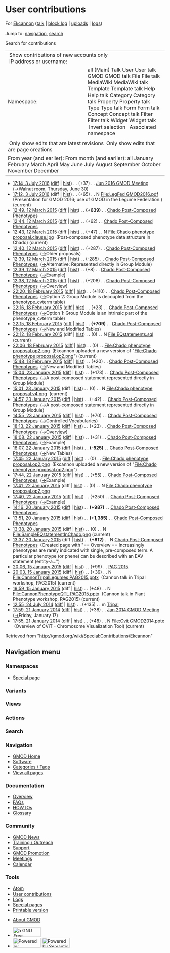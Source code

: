<div id="mw-page-base" class="noprint">

</div>

<div id="mw-head-base" class="noprint">

</div>

<div id="content" class="mw-body" role="main">

<span id="top"></span>

<div id="mw-js-message" style="display:none;">

</div>



# <span dir="auto">User contributions</span>

<div id="bodyContent">

<div id="contentSub">

For <a
href="/mediawiki/index.php?title=User:Ekcannon&amp;action=edit&amp;redlink=1"
class="new" title="User:Ekcannon (page does not exist)">Ekcannon</a> (<a
href="/mediawiki/index.php?title=User_talk:Ekcannon&amp;action=edit&amp;redlink=1"
class="new" title="User talk:Ekcannon (page does not exist)">talk</a> \|
[block
log](/mediawiki/index.php?title=Special:Log/block&page=User%3AEkcannon "Special:Log/block")
\|
[uploads](/wiki/Special:ListFiles/Ekcannon "Special:ListFiles/Ekcannon")
\| [logs](/wiki/Special:Log/Ekcannon "Special:Log/Ekcannon"))

</div>

<div id="jump-to-nav" class="mw-jump">

Jump to: [navigation](#mw-navigation), [search](#p-search)

</div>

<div id="mw-content-text">

Search for contributions

<table class="mw-contributions-table">
<colgroup>
<col style="width: 50%" />
<col style="width: 50%" />
</colgroup>
<tbody>
<tr class="odd">
<td colspan="2"> Show contributions of new accounts only<br />
 IP address or username:</td>
</tr>
<tr class="even">
<td class="mw-label">Namespace:</td>
<td>all (Main) Talk User User talk GMOD GMOD talk File File talk
MediaWiki MediaWiki talk Template Template talk Help Help talk Category
Category talk Property Property talk Type Type talk Form Form talk
Concept Concept talk Filter Filter talk Widget Widget talk  
 Invert selection 
 Associated namespace </td>
</tr>
<tr class="odd">
<td colspan="2"></td>
</tr>
<tr class="even">
<td colspan="2"> Only show edits that are latest revisions
 Only show edits that are page creations</td>
</tr>
<tr class="odd">
<td colspan="2">From year (and earlier): From month (and earlier): all
January February March April May June July August September October
November December</td>
</tr>
</tbody>
</table>

- <a
  href="/mediawiki/index.php?title=Jun_2016_GMOD_Meeting&amp;oldid=27227"
  class="mw-changeslist-date" title="Jun 2016 GMOD Meeting">17:14, 3 July
  2016</a>
  ([diff](/mediawiki/index.php?title=Jun_2016_GMOD_Meeting&diff=prev&oldid=27227 "Jun 2016 GMOD Meeting")
  \|
  [hist](/mediawiki/index.php?title=Jun_2016_GMOD_Meeting&action=history "Jun 2016 GMOD Meeting"))
  <span class="mw-changeslist-separator">. .</span>
  <span class="mw-plusminus-pos" dir="ltr"
  title="6,167 bytes after change">(+37)</span>‎
  <span class="mw-changeslist-separator">. .</span>
  <a href="/wiki/Jun_2016_GMOD_Meeting" class="mw-contributions-title"
  title="Jun 2016 GMOD Meeting">Jun 2016 GMOD Meeting</a> ‎
  <span class="comment">([→](/wiki/Jun_2016_GMOD_Meeting#Walnut_room.2C_Thursday.2C_June_30 "Jun 2016 GMOD Meeting")‎<span dir="auto"><span class="autocomment">Walnut
  room, Thursday, June 30</span></span>)</span>
- <a
  href="/mediawiki/index.php?title=File:LegFed_GMOD2016.pdf&amp;oldid=27226"
  class="mw-changeslist-date" title="File:LegFed GMOD2016.pdf">17:12, 3
  July 2016</a> (diff \|
  [hist](/mediawiki/index.php?title=File:LegFed_GMOD2016.pdf&action=history "File:LegFed GMOD2016.pdf"))
  <span class="mw-changeslist-separator">. .</span>
  <span class="mw-plusminus-pos" dir="ltr"
  title="65 bytes after change">(+65)</span>‎
  <span class="mw-changeslist-separator">. .</span> N
  <a href="/wiki/File:LegFed_GMOD2016.pdf" class="mw-contributions-title"
  title="File:LegFed GMOD2016.pdf">File:LegFed GMOD2016.pdf</a> ‎
  <span class="comment">(Presentation for GMOD 2016; use of GMOD in the
  Legume Federation.)</span> <span class="mw-uctop">(current)</span>
- <a
  href="/mediawiki/index.php?title=Chado_Post-Composed_Phenotypes&amp;oldid=26642"
  class="mw-changeslist-date"
  title="Chado Post-Composed Phenotypes">12:49, 12 March 2015</a>
  ([diff](/mediawiki/index.php?title=Chado_Post-Composed_Phenotypes&diff=prev&oldid=26642 "Chado Post-Composed Phenotypes")
  \|
  [hist](/mediawiki/index.php?title=Chado_Post-Composed_Phenotypes&action=history "Chado Post-Composed Phenotypes"))
  <span class="mw-changeslist-separator">. .</span> **(+639)**‎
  <span class="mw-changeslist-separator">. .</span>
  <a href="/wiki/Chado_Post-Composed_Phenotypes"
  class="mw-contributions-title"
  title="Chado Post-Composed Phenotypes">Chado Post-Composed
  Phenotypes</a> ‎
- <a
  href="/mediawiki/index.php?title=Chado_Post-Composed_Phenotypes&amp;oldid=26641"
  class="mw-changeslist-date"
  title="Chado Post-Composed Phenotypes">12:44, 12 March 2015</a>
  ([diff](/mediawiki/index.php?title=Chado_Post-Composed_Phenotypes&diff=prev&oldid=26641 "Chado Post-Composed Phenotypes")
  \|
  [hist](/mediawiki/index.php?title=Chado_Post-Composed_Phenotypes&action=history "Chado Post-Composed Phenotypes"))
  <span class="mw-changeslist-separator">. .</span>
  <span class="mw-plusminus-pos" dir="ltr"
  title="4,445 bytes after change">(+62)</span>‎
  <span class="mw-changeslist-separator">. .</span>
  <a href="/wiki/Chado_Post-Composed_Phenotypes"
  class="mw-contributions-title"
  title="Chado Post-Composed Phenotypes">Chado Post-Composed
  Phenotypes</a> ‎
- <a
  href="/mediawiki/index.php?title=File:Chado_phenotype_proposal.clause.jpg&amp;oldid=26640"
  class="mw-changeslist-date"
  title="File:Chado phenotype proposal.clause.jpg">12:43, 12 March
  2015</a> (diff \|
  [hist](/mediawiki/index.php?title=File:Chado_phenotype_proposal.clause.jpg&action=history "File:Chado phenotype proposal.clause.jpg"))
  <span class="mw-changeslist-separator">. .</span>
  <span class="mw-plusminus-pos" dir="ltr"
  title="47 bytes after change">(+47)</span>‎
  <span class="mw-changeslist-separator">. .</span> N
  <a href="/wiki/File:Chado_phenotype_proposal.clause.jpg"
  class="mw-contributions-title"
  title="File:Chado phenotype proposal.clause.jpg">File:Chado phenotype
  proposal.clause.jpg</a> ‎ <span class="comment">(Post-composed
  phenotype data structure in Chado)</span>
  <span class="mw-uctop">(current)</span>
- <a
  href="/mediawiki/index.php?title=Chado_Post-Composed_Phenotypes&amp;oldid=26639"
  class="mw-changeslist-date"
  title="Chado Post-Composed Phenotypes">12:40, 12 March 2015</a>
  ([diff](/mediawiki/index.php?title=Chado_Post-Composed_Phenotypes&diff=prev&oldid=26639 "Chado Post-Composed Phenotypes")
  \|
  [hist](/mediawiki/index.php?title=Chado_Post-Composed_Phenotypes&action=history "Chado Post-Composed Phenotypes"))
  <span class="mw-changeslist-separator">. .</span>
  <span class="mw-plusminus-pos" dir="ltr"
  title="4,383 bytes after change">(+287)</span>‎
  <span class="mw-changeslist-separator">. .</span>
  <a href="/wiki/Chado_Post-Composed_Phenotypes"
  class="mw-contributions-title"
  title="Chado Post-Composed Phenotypes">Chado Post-Composed
  Phenotypes</a> ‎
  <span class="comment">([→](/wiki/Chado_Post-Composed_Phenotypes#Older_proposals "Chado Post-Composed Phenotypes")‎<span dir="auto"><span class="autocomment">Older
  proposals</span></span>)</span>
- <a
  href="/mediawiki/index.php?title=Chado_Post-Composed_Phenotypes&amp;oldid=26638"
  class="mw-changeslist-date"
  title="Chado Post-Composed Phenotypes">12:39, 12 March 2015</a>
  ([diff](/mediawiki/index.php?title=Chado_Post-Composed_Phenotypes&diff=prev&oldid=26638 "Chado Post-Composed Phenotypes")
  \|
  [hist](/mediawiki/index.php?title=Chado_Post-Composed_Phenotypes&action=history "Chado Post-Composed Phenotypes"))
  <span class="mw-changeslist-separator">. .</span>
  <span class="mw-plusminus-neg" dir="ltr"
  title="4,096 bytes after change">(-285)</span>‎
  <span class="mw-changeslist-separator">. .</span>
  <a href="/wiki/Chado_Post-Composed_Phenotypes"
  class="mw-contributions-title"
  title="Chado Post-Composed Phenotypes">Chado Post-Composed
  Phenotypes</a> ‎
  <span class="comment">([→](/wiki/Chado_Post-Composed_Phenotypes#Alternative:_Represented_directly_in_Group_Module "Chado Post-Composed Phenotypes")‎<span dir="auto"><span class="autocomment">Alternative:
  Represented directly in Group Module</span></span>)</span>
- <a
  href="/mediawiki/index.php?title=Chado_Post-Composed_Phenotypes&amp;oldid=26637"
  class="mw-changeslist-date"
  title="Chado Post-Composed Phenotypes">12:39, 12 March 2015</a>
  ([diff](/mediawiki/index.php?title=Chado_Post-Composed_Phenotypes&diff=prev&oldid=26637 "Chado Post-Composed Phenotypes")
  \|
  [hist](/mediawiki/index.php?title=Chado_Post-Composed_Phenotypes&action=history "Chado Post-Composed Phenotypes"))
  <span class="mw-changeslist-separator">. .</span>
  <span class="mw-plusminus-pos" dir="ltr"
  title="4,381 bytes after change">(+8)</span>‎
  <span class="mw-changeslist-separator">. .</span>
  <a href="/wiki/Chado_Post-Composed_Phenotypes"
  class="mw-contributions-title"
  title="Chado Post-Composed Phenotypes">Chado Post-Composed
  Phenotypes</a> ‎
  <span class="comment">([→](/wiki/Chado_Post-Composed_Phenotypes#Example "Chado Post-Composed Phenotypes")‎<span dir="auto"><span class="autocomment">Example</span></span>)</span>
- <a
  href="/mediawiki/index.php?title=Chado_Post-Composed_Phenotypes&amp;oldid=26636"
  class="mw-changeslist-date"
  title="Chado Post-Composed Phenotypes">12:38, 12 March 2015</a>
  ([diff](/mediawiki/index.php?title=Chado_Post-Composed_Phenotypes&diff=prev&oldid=26636 "Chado Post-Composed Phenotypes")
  \|
  [hist](/mediawiki/index.php?title=Chado_Post-Composed_Phenotypes&action=history "Chado Post-Composed Phenotypes"))
  <span class="mw-changeslist-separator">. .</span>
  <span class="mw-plusminus-pos" dir="ltr"
  title="4,373 bytes after change">(+208)</span>‎
  <span class="mw-changeslist-separator">. .</span>
  <a href="/wiki/Chado_Post-Composed_Phenotypes"
  class="mw-contributions-title"
  title="Chado Post-Composed Phenotypes">Chado Post-Composed
  Phenotypes</a> ‎
  <span class="comment">([→](/wiki/Chado_Post-Composed_Phenotypes#Overview "Chado Post-Composed Phenotypes")‎<span dir="auto"><span class="autocomment">Overview</span></span>)</span>
- <a
  href="/mediawiki/index.php?title=Chado_Post-Composed_Phenotypes&amp;oldid=26581"
  class="mw-changeslist-date"
  title="Chado Post-Composed Phenotypes">22:20, 18 February 2015</a>
  ([diff](/mediawiki/index.php?title=Chado_Post-Composed_Phenotypes&diff=prev&oldid=26581 "Chado Post-Composed Phenotypes")
  \|
  [hist](/mediawiki/index.php?title=Chado_Post-Composed_Phenotypes&action=history "Chado Post-Composed Phenotypes"))
  <span class="mw-changeslist-separator">. .</span>
  <span class="mw-plusminus-pos" dir="ltr"
  title="4,165 bytes after change">(+110)</span>‎
  <span class="mw-changeslist-separator">. .</span>
  <a href="/wiki/Chado_Post-Composed_Phenotypes"
  class="mw-contributions-title"
  title="Chado Post-Composed Phenotypes">Chado Post-Composed
  Phenotypes</a> ‎
  <span class="comment">([→](/wiki/Chado_Post-Composed_Phenotypes#Option_2:_Group_Module_is_decoupled_from_the_phenotype_cvterm_table "Chado Post-Composed Phenotypes")‎<span dir="auto"><span class="autocomment">Option
  2: Group Module is decoupled from the phenotype_cvterm
  table</span></span>)</span>
- <a
  href="/mediawiki/index.php?title=Chado_Post-Composed_Phenotypes&amp;oldid=26580"
  class="mw-changeslist-date"
  title="Chado Post-Composed Phenotypes">22:16, 18 February 2015</a>
  ([diff](/mediawiki/index.php?title=Chado_Post-Composed_Phenotypes&diff=prev&oldid=26580 "Chado Post-Composed Phenotypes")
  \|
  [hist](/mediawiki/index.php?title=Chado_Post-Composed_Phenotypes&action=history "Chado Post-Composed Phenotypes"))
  <span class="mw-changeslist-separator">. .</span>
  <span class="mw-plusminus-pos" dir="ltr"
  title="4,055 bytes after change">(+23)</span>‎
  <span class="mw-changeslist-separator">. .</span>
  <a href="/wiki/Chado_Post-Composed_Phenotypes"
  class="mw-contributions-title"
  title="Chado Post-Composed Phenotypes">Chado Post-Composed
  Phenotypes</a> ‎
  <span class="comment">([→](/wiki/Chado_Post-Composed_Phenotypes#Option_1:_Group_Module_is_an_intrinsic_part_of_the_phenotype_cvterm_table "Chado Post-Composed Phenotypes")‎<span dir="auto"><span class="autocomment">Option
  1: Group Module is an intrinsic part of the phenotype_cvterm
  table</span></span>)</span>
- <a
  href="/mediawiki/index.php?title=Chado_Post-Composed_Phenotypes&amp;oldid=26579"
  class="mw-changeslist-date"
  title="Chado Post-Composed Phenotypes">22:15, 18 February 2015</a>
  ([diff](/mediawiki/index.php?title=Chado_Post-Composed_Phenotypes&diff=prev&oldid=26579 "Chado Post-Composed Phenotypes")
  \|
  [hist](/mediawiki/index.php?title=Chado_Post-Composed_Phenotypes&action=history "Chado Post-Composed Phenotypes"))
  <span class="mw-changeslist-separator">. .</span> **(+709)**‎
  <span class="mw-changeslist-separator">. .</span>
  <a href="/wiki/Chado_Post-Composed_Phenotypes"
  class="mw-contributions-title"
  title="Chado Post-Composed Phenotypes">Chado Post-Composed
  Phenotypes</a> ‎
  <span class="comment">([→](/wiki/Chado_Post-Composed_Phenotypes#New_and_Modified_Tables "Chado Post-Composed Phenotypes")‎<span dir="auto"><span class="autocomment">New
  and Modified Tables</span></span>)</span>
- <a
  href="/mediawiki/index.php?title=File:EQstatements.sql&amp;oldid=26578"
  class="mw-changeslist-date" title="File:EQstatements.sql">22:12, 18
  February 2015</a> (diff \|
  [hist](/mediawiki/index.php?title=File:EQstatements.sql&action=history "File:EQstatements.sql"))
  <span class="mw-changeslist-separator">. .</span>
  <span class="mw-plusminus-null" dir="ltr"
  title="0 bytes after change">(0)</span>‎
  <span class="mw-changeslist-separator">. .</span> N
  <a href="/wiki/File:EQstatements.sql" class="mw-contributions-title"
  title="File:EQstatements.sql">File:EQstatements.sql</a> ‎
  <span class="mw-uctop">(current)</span>
- <a
  href="/mediawiki/index.php?title=File:Chado_phenotype_proposal.op2.png&amp;oldid=26577"
  class="mw-changeslist-date"
  title="File:Chado phenotype proposal.op2.png">22:06, 18 February
  2015</a>
  ([diff](/mediawiki/index.php?title=File:Chado_phenotype_proposal.op2.png&diff=prev&oldid=26577 "File:Chado phenotype proposal.op2.png")
  \|
  [hist](/mediawiki/index.php?title=File:Chado_phenotype_proposal.op2.png&action=history "File:Chado phenotype proposal.op2.png"))
  <span class="mw-changeslist-separator">. .</span>
  <span class="mw-plusminus-null" dir="ltr"
  title="0 bytes after change">(0)</span>‎
  <span class="mw-changeslist-separator">. .</span>
  <a href="/wiki/File:Chado_phenotype_proposal.op2.png"
  class="mw-contributions-title"
  title="File:Chado phenotype proposal.op2.png">File:Chado phenotype
  proposal.op2.png</a> ‎ <span class="comment">(Ekcannon uploaded a new
  version of "[File:Chado phenotype
  proposal.op2.png](/wiki/File:Chado_phenotype_proposal.op2.png "File:Chado phenotype proposal.op2.png")")</span>
  <span class="mw-uctop">(current)</span>
- <a
  href="/mediawiki/index.php?title=Chado_Post-Composed_Phenotypes&amp;oldid=26576"
  class="mw-changeslist-date"
  title="Chado Post-Composed Phenotypes">15:48, 18 February 2015</a>
  ([diff](/mediawiki/index.php?title=Chado_Post-Composed_Phenotypes&diff=prev&oldid=26576 "Chado Post-Composed Phenotypes")
  \|
  [hist](/mediawiki/index.php?title=Chado_Post-Composed_Phenotypes&action=history "Chado Post-Composed Phenotypes"))
  <span class="mw-changeslist-separator">. .</span>
  <span class="mw-plusminus-pos" dir="ltr"
  title="3,323 bytes after change">(+20)</span>‎
  <span class="mw-changeslist-separator">. .</span>
  <a href="/wiki/Chado_Post-Composed_Phenotypes"
  class="mw-contributions-title"
  title="Chado Post-Composed Phenotypes">Chado Post-Composed
  Phenotypes</a> ‎
  <span class="comment">([→](/wiki/Chado_Post-Composed_Phenotypes#New_and_Modified_Tables "Chado Post-Composed Phenotypes")‎<span dir="auto"><span class="autocomment">New
  and Modified Tables</span></span>)</span>
- <a
  href="/mediawiki/index.php?title=Chado_Post-Composed_Phenotypes&amp;oldid=26407"
  class="mw-changeslist-date"
  title="Chado Post-Composed Phenotypes">15:04, 23 January 2015</a>
  ([diff](/mediawiki/index.php?title=Chado_Post-Composed_Phenotypes&diff=prev&oldid=26407 "Chado Post-Composed Phenotypes")
  \|
  [hist](/mediawiki/index.php?title=Chado_Post-Composed_Phenotypes&action=history "Chado Post-Composed Phenotypes"))
  <span class="mw-changeslist-separator">. .</span>
  <span class="mw-plusminus-pos" dir="ltr"
  title="3,303 bytes after change">(+173)</span>‎
  <span class="mw-changeslist-separator">. .</span>
  <a href="/wiki/Chado_Post-Composed_Phenotypes"
  class="mw-contributions-title"
  title="Chado Post-Composed Phenotypes">Chado Post-Composed
  Phenotypes</a> ‎
  <span class="comment">([→](/wiki/Chado_Post-Composed_Phenotypes#A_post-composed_statement_represented_directly_in_Group_Module "Chado Post-Composed Phenotypes")‎<span dir="auto"><span class="autocomment">A
  post-composed statement represented directly in Group
  Module</span></span>)</span>
- <a
  href="/mediawiki/index.php?title=File:Chado_phenotype_proposal.v4.png&amp;oldid=26406"
  class="mw-changeslist-date"
  title="File:Chado phenotype proposal.v4.png">15:01, 23 January 2015</a>
  (diff \|
  [hist](/mediawiki/index.php?title=File:Chado_phenotype_proposal.v4.png&action=history "File:Chado phenotype proposal.v4.png"))
  <span class="mw-changeslist-separator">. .</span>
  <span class="mw-plusminus-null" dir="ltr"
  title="0 bytes after change">(0)</span>‎
  <span class="mw-changeslist-separator">. .</span> N
  <a href="/wiki/File:Chado_phenotype_proposal.v4.png"
  class="mw-contributions-title"
  title="File:Chado phenotype proposal.v4.png">File:Chado phenotype
  proposal.v4.png</a> ‎ <span class="mw-uctop">(current)</span>
- <a
  href="/mediawiki/index.php?title=Chado_Post-Composed_Phenotypes&amp;oldid=26405"
  class="mw-changeslist-date"
  title="Chado Post-Composed Phenotypes">14:57, 23 January 2015</a>
  ([diff](/mediawiki/index.php?title=Chado_Post-Composed_Phenotypes&diff=prev&oldid=26405 "Chado Post-Composed Phenotypes")
  \|
  [hist](/mediawiki/index.php?title=Chado_Post-Composed_Phenotypes&action=history "Chado Post-Composed Phenotypes"))
  <span class="mw-changeslist-separator">. .</span>
  <span class="mw-plusminus-pos" dir="ltr"
  title="3,130 bytes after change">(+42)</span>‎
  <span class="mw-changeslist-separator">. .</span>
  <a href="/wiki/Chado_Post-Composed_Phenotypes"
  class="mw-contributions-title"
  title="Chado Post-Composed Phenotypes">Chado Post-Composed
  Phenotypes</a> ‎
  <span class="comment">([→](/wiki/Chado_Post-Composed_Phenotypes#A_post-composed_statement_represented_directly_in_Group_Module "Chado Post-Composed Phenotypes")‎<span dir="auto"><span class="autocomment">A
  post-composed statement represented directly in Group
  Module</span></span>)</span>
- <a
  href="/mediawiki/index.php?title=Chado_Post-Composed_Phenotypes&amp;oldid=26404"
  class="mw-changeslist-date"
  title="Chado Post-Composed Phenotypes">14:55, 23 January 2015</a>
  ([diff](/mediawiki/index.php?title=Chado_Post-Composed_Phenotypes&diff=prev&oldid=26404 "Chado Post-Composed Phenotypes")
  \|
  [hist](/mediawiki/index.php?title=Chado_Post-Composed_Phenotypes&action=history "Chado Post-Composed Phenotypes"))
  <span class="mw-changeslist-separator">. .</span>
  <span class="mw-plusminus-pos" dir="ltr"
  title="3,088 bytes after change">(+70)</span>‎
  <span class="mw-changeslist-separator">. .</span>
  <a href="/wiki/Chado_Post-Composed_Phenotypes"
  class="mw-contributions-title"
  title="Chado Post-Composed Phenotypes">Chado Post-Composed
  Phenotypes</a> ‎
  <span class="comment">([→](/wiki/Chado_Post-Composed_Phenotypes#Controlled_Vocabularies "Chado Post-Composed Phenotypes")‎<span dir="auto"><span class="autocomment">Controlled
  Vocabularies</span></span>)</span>
- <a
  href="/mediawiki/index.php?title=Chado_Post-Composed_Phenotypes&amp;oldid=26401"
  class="mw-changeslist-date"
  title="Chado Post-Composed Phenotypes">18:13, 22 January 2015</a>
  ([diff](/mediawiki/index.php?title=Chado_Post-Composed_Phenotypes&diff=prev&oldid=26401 "Chado Post-Composed Phenotypes")
  \|
  [hist](/mediawiki/index.php?title=Chado_Post-Composed_Phenotypes&action=history "Chado Post-Composed Phenotypes"))
  <span class="mw-changeslist-separator">. .</span>
  <span class="mw-plusminus-pos" dir="ltr"
  title="3,018 bytes after change">(+23)</span>‎
  <span class="mw-changeslist-separator">. .</span>
  <a href="/wiki/Chado_Post-Composed_Phenotypes"
  class="mw-contributions-title"
  title="Chado Post-Composed Phenotypes">Chado Post-Composed
  Phenotypes</a> ‎
  <span class="comment">([→](/wiki/Chado_Post-Composed_Phenotypes#Overview "Chado Post-Composed Phenotypes")‎<span dir="auto"><span class="autocomment">Overview</span></span>)</span>
- <a
  href="/mediawiki/index.php?title=Chado_Post-Composed_Phenotypes&amp;oldid=26400"
  class="mw-changeslist-date"
  title="Chado Post-Composed Phenotypes">18:08, 22 January 2015</a>
  ([diff](/mediawiki/index.php?title=Chado_Post-Composed_Phenotypes&diff=prev&oldid=26400 "Chado Post-Composed Phenotypes")
  \|
  [hist](/mediawiki/index.php?title=Chado_Post-Composed_Phenotypes&action=history "Chado Post-Composed Phenotypes"))
  <span class="mw-changeslist-separator">. .</span>
  <span class="mw-plusminus-pos" dir="ltr"
  title="2,995 bytes after change">(+31)</span>‎
  <span class="mw-changeslist-separator">. .</span>
  <a href="/wiki/Chado_Post-Composed_Phenotypes"
  class="mw-contributions-title"
  title="Chado Post-Composed Phenotypes">Chado Post-Composed
  Phenotypes</a> ‎
  <span class="comment">([→](/wiki/Chado_Post-Composed_Phenotypes#Example "Chado Post-Composed Phenotypes")‎<span dir="auto"><span class="autocomment">Example</span></span>)</span>
- <a
  href="/mediawiki/index.php?title=Chado_Post-Composed_Phenotypes&amp;oldid=26399"
  class="mw-changeslist-date"
  title="Chado Post-Composed Phenotypes">18:07, 22 January 2015</a>
  ([diff](/mediawiki/index.php?title=Chado_Post-Composed_Phenotypes&diff=prev&oldid=26399 "Chado Post-Composed Phenotypes")
  \|
  [hist](/mediawiki/index.php?title=Chado_Post-Composed_Phenotypes&action=history "Chado Post-Composed Phenotypes"))
  <span class="mw-changeslist-separator">. .</span> **(-525)**‎
  <span class="mw-changeslist-separator">. .</span>
  <a href="/wiki/Chado_Post-Composed_Phenotypes"
  class="mw-contributions-title"
  title="Chado Post-Composed Phenotypes">Chado Post-Composed
  Phenotypes</a> ‎
  <span class="comment">([→](/wiki/Chado_Post-Composed_Phenotypes#New_Tables "Chado Post-Composed Phenotypes")‎<span dir="auto"><span class="autocomment">New
  Tables</span></span>)</span>
- <a
  href="/mediawiki/index.php?title=File:Chado_phenotype_proposal.op2.png&amp;oldid=26398"
  class="mw-changeslist-date"
  title="File:Chado phenotype proposal.op2.png">17:45, 22 January 2015</a>
  ([diff](/mediawiki/index.php?title=File:Chado_phenotype_proposal.op2.png&diff=prev&oldid=26398 "File:Chado phenotype proposal.op2.png")
  \|
  [hist](/mediawiki/index.php?title=File:Chado_phenotype_proposal.op2.png&action=history "File:Chado phenotype proposal.op2.png"))
  <span class="mw-changeslist-separator">. .</span>
  <span class="mw-plusminus-null" dir="ltr"
  title="0 bytes after change">(0)</span>‎
  <span class="mw-changeslist-separator">. .</span>
  <a href="/wiki/File:Chado_phenotype_proposal.op2.png"
  class="mw-contributions-title"
  title="File:Chado phenotype proposal.op2.png">File:Chado phenotype
  proposal.op2.png</a> ‎ <span class="comment">(Ekcannon uploaded a new
  version of "[File:Chado phenotype
  proposal.op2.png](/wiki/File:Chado_phenotype_proposal.op2.png "File:Chado phenotype proposal.op2.png")")</span>
- <a
  href="/mediawiki/index.php?title=Chado_Post-Composed_Phenotypes&amp;oldid=26397"
  class="mw-changeslist-date"
  title="Chado Post-Composed Phenotypes">17:44, 22 January 2015</a>
  ([diff](/mediawiki/index.php?title=Chado_Post-Composed_Phenotypes&diff=prev&oldid=26397 "Chado Post-Composed Phenotypes")
  \|
  [hist](/mediawiki/index.php?title=Chado_Post-Composed_Phenotypes&action=history "Chado Post-Composed Phenotypes"))
  <span class="mw-changeslist-separator">. .</span>
  <span class="mw-plusminus-pos" dir="ltr"
  title="3,489 bytes after change">(+55)</span>‎
  <span class="mw-changeslist-separator">. .</span>
  <a href="/wiki/Chado_Post-Composed_Phenotypes"
  class="mw-contributions-title"
  title="Chado Post-Composed Phenotypes">Chado Post-Composed
  Phenotypes</a> ‎
  <span class="comment">([→](/wiki/Chado_Post-Composed_Phenotypes#Example "Chado Post-Composed Phenotypes")‎<span dir="auto"><span class="autocomment">Example</span></span>)</span>
- <a
  href="/mediawiki/index.php?title=File:Chado_phenotype_proposal.op2.png&amp;oldid=26396"
  class="mw-changeslist-date"
  title="File:Chado phenotype proposal.op2.png">17:41, 22 January 2015</a>
  (diff \|
  [hist](/mediawiki/index.php?title=File:Chado_phenotype_proposal.op2.png&action=history "File:Chado phenotype proposal.op2.png"))
  <span class="mw-changeslist-separator">. .</span>
  <span class="mw-plusminus-null" dir="ltr"
  title="0 bytes after change">(0)</span>‎
  <span class="mw-changeslist-separator">. .</span> N
  <a href="/wiki/File:Chado_phenotype_proposal.op2.png"
  class="mw-contributions-title"
  title="File:Chado phenotype proposal.op2.png">File:Chado phenotype
  proposal.op2.png</a> ‎
- <a
  href="/mediawiki/index.php?title=Chado_Post-Composed_Phenotypes&amp;oldid=26395"
  class="mw-changeslist-date"
  title="Chado Post-Composed Phenotypes">17:40, 22 January 2015</a>
  ([diff](/mediawiki/index.php?title=Chado_Post-Composed_Phenotypes&diff=prev&oldid=26395 "Chado Post-Composed Phenotypes")
  \|
  [hist](/mediawiki/index.php?title=Chado_Post-Composed_Phenotypes&action=history "Chado Post-Composed Phenotypes"))
  <span class="mw-changeslist-separator">. .</span>
  <span class="mw-plusminus-pos" dir="ltr"
  title="3,434 bytes after change">(+250)</span>‎
  <span class="mw-changeslist-separator">. .</span>
  <a href="/wiki/Chado_Post-Composed_Phenotypes"
  class="mw-contributions-title"
  title="Chado Post-Composed Phenotypes">Chado Post-Composed
  Phenotypes</a> ‎
  <span class="comment">([→](/wiki/Chado_Post-Composed_Phenotypes#Example "Chado Post-Composed Phenotypes")‎<span dir="auto"><span class="autocomment">Example</span></span>)</span>
- <a
  href="/mediawiki/index.php?title=Chado_Post-Composed_Phenotypes&amp;oldid=26393"
  class="mw-changeslist-date"
  title="Chado Post-Composed Phenotypes">14:16, 20 January 2015</a>
  ([diff](/mediawiki/index.php?title=Chado_Post-Composed_Phenotypes&diff=prev&oldid=26393 "Chado Post-Composed Phenotypes")
  \|
  [hist](/mediawiki/index.php?title=Chado_Post-Composed_Phenotypes&action=history "Chado Post-Composed Phenotypes"))
  <span class="mw-changeslist-separator">. .</span> **(+987)**‎
  <span class="mw-changeslist-separator">. .</span>
  <a href="/wiki/Chado_Post-Composed_Phenotypes"
  class="mw-contributions-title"
  title="Chado Post-Composed Phenotypes">Chado Post-Composed
  Phenotypes</a> ‎
- <a
  href="/mediawiki/index.php?title=Chado_Post-Composed_Phenotypes&amp;oldid=26392"
  class="mw-changeslist-date"
  title="Chado Post-Composed Phenotypes">13:51, 20 January 2015</a>
  ([diff](/mediawiki/index.php?title=Chado_Post-Composed_Phenotypes&diff=prev&oldid=26392 "Chado Post-Composed Phenotypes")
  \|
  [hist](/mediawiki/index.php?title=Chado_Post-Composed_Phenotypes&action=history "Chado Post-Composed Phenotypes"))
  <span class="mw-changeslist-separator">. .</span> **(+1,385)**‎
  <span class="mw-changeslist-separator">. .</span>
  <a href="/wiki/Chado_Post-Composed_Phenotypes"
  class="mw-contributions-title"
  title="Chado Post-Composed Phenotypes">Chado Post-Composed
  Phenotypes</a> ‎
- <a
  href="/mediawiki/index.php?title=File:SampleEQstatementInChado.png&amp;oldid=26391"
  class="mw-changeslist-date"
  title="File:SampleEQstatementInChado.png">13:38, 20 January 2015</a>
  (diff \|
  [hist](/mediawiki/index.php?title=File:SampleEQstatementInChado.png&action=history "File:SampleEQstatementInChado.png"))
  <span class="mw-changeslist-separator">. .</span>
  <span class="mw-plusminus-null" dir="ltr"
  title="0 bytes after change">(0)</span>‎
  <span class="mw-changeslist-separator">. .</span> N
  <a href="/wiki/File:SampleEQstatementInChado.png"
  class="mw-contributions-title"
  title="File:SampleEQstatementInChado.png">File:SampleEQstatementInChado.png</a>
  ‎ <span class="mw-uctop">(current)</span>
- <a
  href="/mediawiki/index.php?title=Chado_Post-Composed_Phenotypes&amp;oldid=26390"
  class="mw-changeslist-date"
  title="Chado Post-Composed Phenotypes">13:37, 20 January 2015</a>
  (diff \|
  [hist](/mediawiki/index.php?title=Chado_Post-Composed_Phenotypes&action=history "Chado Post-Composed Phenotypes"))
  <span class="mw-changeslist-separator">. .</span> **(+812)**‎
  <span class="mw-changeslist-separator">. .</span> N
  <a href="/wiki/Chado_Post-Composed_Phenotypes"
  class="mw-contributions-title"
  title="Chado Post-Composed Phenotypes">Chado Post-Composed
  Phenotypes</a> ‎ <span class="comment">(Created page with "== Overview
  == Increasingly phenotypes are rarely indicated with single,
  pre-composed term. A particular phenotype (or phene) can be described
  with an EAV statement (entity-a...")</span>
- <a href="/mediawiki/index.php?title=PAG_2015&amp;oldid=26359"
  class="mw-changeslist-date" title="PAG 2015">20:06, 15 January 2015</a>
  ([diff](/mediawiki/index.php?title=PAG_2015&diff=prev&oldid=26359 "PAG 2015")
  \|
  [hist](/mediawiki/index.php?title=PAG_2015&action=history "PAG 2015"))
  <span class="mw-changeslist-separator">. .</span>
  <span class="mw-plusminus-pos" dir="ltr"
  title="16,505 bytes after change">(+99)</span>‎
  <span class="mw-changeslist-separator">. .</span>
  <a href="/wiki/PAG_2015" class="mw-contributions-title"
  title="PAG 2015">PAG 2015</a> ‎
- <a
  href="/mediawiki/index.php?title=File:CannonTripalLegumes_PAG2015.pptx&amp;oldid=26358"
  class="mw-changeslist-date"
  title="File:CannonTripalLegumes PAG2015.pptx">20:03, 15 January 2015</a>
  (diff \|
  [hist](/mediawiki/index.php?title=File:CannonTripalLegumes_PAG2015.pptx&action=history "File:CannonTripalLegumes PAG2015.pptx"))
  <span class="mw-changeslist-separator">. .</span>
  <span class="mw-plusminus-pos" dir="ltr"
  title="39 bytes after change">(+39)</span>‎
  <span class="mw-changeslist-separator">. .</span> N
  <a href="/wiki/File:CannonTripalLegumes_PAG2015.pptx"
  class="mw-contributions-title"
  title="File:CannonTripalLegumes PAG2015.pptx">File:CannonTripalLegumes
  PAG2015.pptx</a> ‎ <span class="comment">(Cannon talk in Tripal
  workshop, PAG2015)</span> <span class="mw-uctop">(current)</span>
- <a
  href="/mediawiki/index.php?title=File:CannonPhenotypeQTL_PAG2015.pptx&amp;oldid=26357"
  class="mw-changeslist-date"
  title="File:CannonPhenotypeQTL PAG2015.pptx">19:59, 15 January 2015</a>
  (diff \|
  [hist](/mediawiki/index.php?title=File:CannonPhenotypeQTL_PAG2015.pptx&action=history "File:CannonPhenotypeQTL PAG2015.pptx"))
  <span class="mw-changeslist-separator">. .</span>
  <span class="mw-plusminus-pos" dir="ltr"
  title="48 bytes after change">(+48)</span>‎
  <span class="mw-changeslist-separator">. .</span> N
  <a href="/wiki/File:CannonPhenotypeQTL_PAG2015.pptx"
  class="mw-contributions-title"
  title="File:CannonPhenotypeQTL PAG2015.pptx">File:CannonPhenotypeQTL
  PAG2015.pptx</a> ‎ <span class="comment">(Cannon talk in Plant
  Phenotype workshop, PAG2015)</span>
  <span class="mw-uctop">(current)</span>
- <a href="/mediawiki/index.php?title=Tripal&amp;oldid=26000"
  class="mw-changeslist-date" title="Tripal">12:55, 24 July 2014</a>
  ([diff](/mediawiki/index.php?title=Tripal&diff=prev&oldid=26000 "Tripal")
  \| [hist](/mediawiki/index.php?title=Tripal&action=history "Tripal"))
  <span class="mw-changeslist-separator">. .</span>
  <span class="mw-plusminus-pos" dir="ltr"
  title="5,841 bytes after change">(+135)</span>‎
  <span class="mw-changeslist-separator">. .</span> m
  <a href="/wiki/Tripal" class="mw-contributions-title"
  title="Tripal">Tripal</a> ‎
- <a
  href="/mediawiki/index.php?title=Jan_2014_GMOD_Meeting&amp;oldid=25165"
  class="mw-changeslist-date" title="Jan 2014 GMOD Meeting">17:59, 21
  January 2014</a>
  ([diff](/mediawiki/index.php?title=Jan_2014_GMOD_Meeting&diff=prev&oldid=25165 "Jan 2014 GMOD Meeting")
  \|
  [hist](/mediawiki/index.php?title=Jan_2014_GMOD_Meeting&action=history "Jan 2014 GMOD Meeting"))
  <span class="mw-changeslist-separator">. .</span>
  <span class="mw-plusminus-pos" dir="ltr"
  title="5,005 bytes after change">(+38)</span>‎
  <span class="mw-changeslist-separator">. .</span>
  <a href="/wiki/Jan_2014_GMOD_Meeting" class="mw-contributions-title"
  title="Jan 2014 GMOD Meeting">Jan 2014 GMOD Meeting</a> ‎
  <span class="comment">([→](/wiki/Jan_2014_GMOD_Meeting#Friday.2C_January_17 "Jan 2014 GMOD Meeting")‎<span dir="auto"><span class="autocomment">Friday,
  January 17</span></span>)</span>
- <a
  href="/mediawiki/index.php?title=File:Cvit_GMOD2014.pptx&amp;oldid=25164"
  class="mw-changeslist-date" title="File:Cvit GMOD2014.pptx">17:55, 21
  January 2014</a> (diff \|
  [hist](/mediawiki/index.php?title=File:Cvit_GMOD2014.pptx&action=history "File:Cvit GMOD2014.pptx"))
  <span class="mw-changeslist-separator">. .</span>
  <span class="mw-plusminus-pos" dir="ltr"
  title="48 bytes after change">(+48)</span>‎
  <span class="mw-changeslist-separator">. .</span> N
  <a href="/wiki/File:Cvit_GMOD2014.pptx" class="mw-contributions-title"
  title="File:Cvit GMOD2014.pptx">File:Cvit GMOD2014.pptx</a> ‎
  <span class="comment">(Overview of CViT - Chromosome Visualization
  Tool)</span> <span class="mw-uctop">(current)</span>

</div>

<div class="printfooter">

Retrieved from "<http://gmod.org/wiki/Special:Contributions/Ekcannon>"

</div>

<div id="catlinks" class="catlinks catlinks-allhidden">

</div>

<div class="visualClear">

</div>

</div>

</div>

<div id="mw-navigation">

## Navigation menu

<div id="mw-head">



<div id="left-navigation">

<div id="p-namespaces" class="vectorTabs" role="navigation"
aria-labelledby="p-namespaces-label">

### Namespaces

- <span id="ca-nstab-special">[Special
  page](/wiki/Special:Contributions/Ekcannon "This is a special page, you cannot edit the page itself")</span>

</div>

<div id="p-variants" class="vectorMenu emptyPortlet" role="navigation"
aria-labelledby="p-variants-label">

### 

### Variants[](#)

<div class="menu">

</div>

</div>

</div>

<div id="right-navigation">

<div id="p-views" class="vectorTabs emptyPortlet" role="navigation"
aria-labelledby="p-views-label">

### Views

</div>

<div id="p-cactions" class="vectorMenu emptyPortlet" role="navigation"
aria-labelledby="p-cactions-label">

### Actions[](#)

<div class="menu">

</div>

</div>

<div id="p-search" role="search">

### Search

<div id="simpleSearch">

</div>

</div>

</div>

</div>

<div id="mw-panel">

<div id="p-logo" role="banner">

<a href="/wiki/Main_Page"
style="background-image: url(http://gmod.org/images/GMOD-cogs.png);"
title="Visit the main page"></a>

</div>

<div id="p-Navigation" class="portal" role="navigation"
aria-labelledby="p-Navigation-label">

### Navigation

<div class="body">

- <span id="n-GMOD-Home">[GMOD Home](/wiki/Main_Page)</span>
- <span id="n-Software">[Software](/wiki/GMOD_Components)</span>
- <span id="n-Categories-.2F-Tags">[Categories /
  Tags](/wiki/Categories)</span>
- <span id="n-View-all-pages">[View all
  pages](/wiki/Special:AllPages)</span>

</div>

</div>

<div id="p-Documentation" class="portal" role="navigation"
aria-labelledby="p-Documentation-label">

### Documentation

<div class="body">

- <span id="n-Overview">[Overview](/wiki/Overview)</span>
- <span id="n-FAQs">[FAQs](/wiki/Category:FAQ)</span>
- <span id="n-HOWTOs">[HOWTOs](/wiki/Category:HOWTO)</span>
- <span id="n-Glossary">[Glossary](/wiki/Glossary)</span>

</div>

</div>

<div id="p-Community" class="portal" role="navigation"
aria-labelledby="p-Community-label">

### Community

<div class="body">

- <span id="n-GMOD-News">[GMOD News](/wiki/GMOD_News)</span>
- <span id="n-Training-.2F-Outreach">[Training /
  Outreach](/wiki/Training_and_Outreach)</span>
- <span id="n-Support">[Support](/wiki/Support)</span>
- <span id="n-GMOD-Promotion">[GMOD
  Promotion](/wiki/GMOD_Promotion)</span>
- <span id="n-Meetings">[Meetings](/wiki/Meetings)</span>
- <span id="n-Calendar">[Calendar](/wiki/Calendar)</span>

</div>

</div>

<div id="p-tb" class="portal" role="navigation"
aria-labelledby="p-tb-label">

### Tools

<div class="body">

- <span id="feedlinks"><a
  href="http://gmod.org/mediawiki/index.php?title=Special:Contributions/Ekcannon&amp;feed=atom"
  id="feed-atom" class="feedlink" rel="alternate"
  type="application/atom+xml" title="Atom feed for this page">Atom</a></span>
- <span id="t-contributions">[User
  contributions](/wiki/Special:Contributions/Ekcannon "A list of contributions of this user")</span>
- <span id="t-log">[Logs](/wiki/Special:Log/Ekcannon)</span>
- <span id="t-specialpages"><a href="/wiki/Special:SpecialPages" accesskey="q"
  title="A list of all special pages [q]">Special pages</a></span>
- <span id="t-print"><a
  href="/mediawiki/index.php?title=Special:Contributions/Ekcannon&amp;printable=yes"
  rel="alternate" accesskey="p"
  title="Printable version of this page [p]">Printable version</a></span>

</div>

</div>

</div>

</div>

<div id="footer" role="contentinfo">

- <span id="footer-places-about">[About
  GMOD](/wiki/GMOD:About "GMOD:About")</span>

<!-- -->

- <span id="footer-copyrightico">[<img src="http://www.gnu.org/graphics/gfdl-logo-small.png" width="88"
  height="31" alt="a GNU Free Documentation License" />](http://www.gnu.org/licenses/fdl-1.3.html)</span>
- <span id="footer-poweredbyico">[<img src="/mediawiki/skins/common/images/poweredby_mediawiki_88x31.png"
  width="88" height="31" alt="Powered by MediaWiki" />](//www.mediawiki.org/)
  [<img
  src="/mediawiki/extensions/SemanticMediaWiki/includes/../resources/images/smw_button.png"
  width="88" height="31" alt="Powered by Semantic MediaWiki" />](https://www.semantic-mediawiki.org/wiki/Semantic_MediaWiki)</span>

<div style="clear:both">

</div>

</div>

